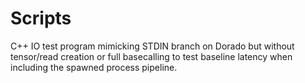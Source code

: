 # Scripts

C++ IO test program mimicking STDIN branch on Dorado but without tensor/read creation or full basecalling to test baseline latency when including the spawned process pipeline.
